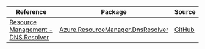 | Reference | Package | Source |
|---|---|---|
|[Resource Management - DNS Resolver](resourcemanager.dnsresolver-readme.md)|[Azure.ResourceManager.DnsResolver](https://www.nuget.org/packages/Azure.ResourceManager.DnsResolver)|[GitHub](https://github.com/Azure/azure-sdk-for-net/blob/main/sdk/dnsresolver/Azure.ResourceManager.DnsResolver)|

